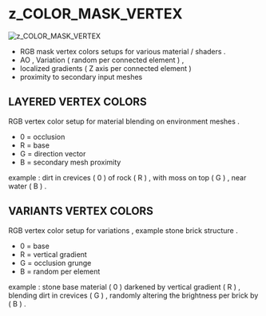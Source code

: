 # z_COLOR_MASK_VERTEX

![z_COLOR_MASK_VERTEX](https://raw.githubusercontent.com/CorvaeOboro/zenv/master/hip/z_COLOR_MASK_VERTEX/z_COLOR_MASK_VERTEX.jpg?raw=true "z_COLOR_MASK_VERTEX")

- RGB mask vertex colors setups for various material / shaders .
- AO , Variation ( random per connected element ) , 
- localized gradients ( Z axis per connected element ) 
- proximity to secondary input meshes

## LAYERED VERTEX COLORS
RGB vertex color setup for material blending on environment meshes .
- 0 = occlusion
- R = base
- G = direction vector 
- B = secondary mesh proximity 

example :
dirt in crevices ( 0 ) of rock ( R ) ,  with moss on top ( G ) , near water ( B ) .

## VARIANTS VERTEX COLORS
RGB vertex color setup for variations , example stone brick structure .
- 0 = base 
- R = vertical gradient
- G = occlusion grunge
- B = random per element

example :
stone base material ( 0 ) darkened by vertical gradient ( R ) ,  blending dirt in crevices ( G ) , randomly altering the brightness per brick by ( B ) .